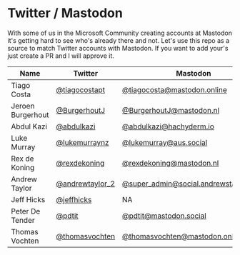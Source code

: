 # Twitter / Mastodon

With some of us in the Microsoft Community creating accounts at Mastodon it's getting hard to see who's already there and not. Let's use this repo as a source to match Twitter accounts with Mastodon. If you want to add your's just create a PR and I will approve it. 

Name | Twitter | Mastodon | Counter.Social | Other
------- |------- | -------- | -------- | --------
Tiago Costa | [@tiagocostapt](https://twitter.com/tiagocostapt)    | [@tiagocosta@mastodon.online](https://mastodon.online/@tiagocosta) | NA | NA
Jeroen Burgerhout | [@BurgerhoutJ](https://twitter.com/BurgerhoutJ)    | [@BurgerhoutJ@mastodon.nl](https://mastodon.online/@BurgerhoutJ) | NA | NA
Abdul Kazi | [@abdulkazi](https://twitter.com/abdulkazi)    | [@abdulkazi@hachyderm.io](https://hachyderm.io/@abdulkazi) | NA | NA
Luke Murray | [@lukemurraynz](https://twitter.com/lukemurraynz)    | [@lukemurray@aus.social](https://aus.social/@lukemurray) | NA | NA
Rex de Koning | [@rexdekoning](https://twitter.com/rexdekoning) | [@rexdekoning@mastodon.nl](https://mastodon.nl/@rexdekoning) | NA | NA
Andrew Taylor | [@andrewtaylor_2](https://twitter.com/AndrewTaylor_2) | [@super_admin@social.andrewstaylor.com](https://social.andrewstaylor.com/@super_admin) | NA | NA
Jeff Hicks | [@jeffhicks](https://twitter.com/jeffhicks) | NA | [@jeffhicks@counter.social](https://counter.social/@JeffHicks) | NA 
Peter De Tender | [@pdtit](https://twitter.com/pdtit)    | [@pdtit@mastodon.social](https://mastodon.social/@pdtit) | NA | NA
Thomas Vochten | [@thomasvochten](https://twitter.com/thomasvochten)    | [@thomasvochten@mastodon.online](https://mastodon.online/@thomasvochten) | NA | NA

